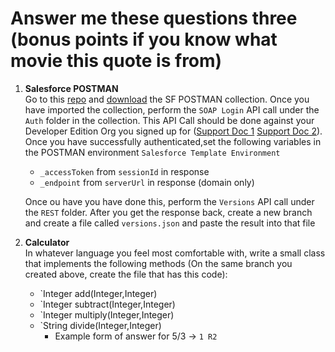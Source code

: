 # Answer me these questions three (bonus points if you know what movie this quote is from)

1. **Salesforce POSTMAN**<br/>
Go to this [repo](https://github.com/forcedotcom/postman-salesforce-apis) and [download](https://github.com/forcedotcom/postman-salesforce-apis) the SF POSTMAN collection. Once you have imported the collection, perform the `SOAP Login` API call under the `Auth` folder in the collection. This API Call should be done against your Developer Edition Org you signed up for ([Support Doc 1](https://developer.salesforce.com/docs/atlas.en-us.api.meta/api/sforce_api_calls_login.htm) [Support Doc 2](https://trailhead.salesforce.com/content/learn/modules/api_basics/api_basics_soap)). Once you have successfully authenticated,set the following variables in the POSTMAN environment `Salesforce Template Environment`
    * `_accessToken` from `sessionId` in response
    * `_endpoint` from `serverUrl` in response (domain only)

   Once ou have you have done this, perform the `Versions` API call under the `REST` folder. After you get the response back, create a new branch and create a file called `versions.json` and paste the result into that file

2. **Calculator**<br/>
   In whatever language you feel most comfortable with, write a small class that implements the following methods (On the same branch you created above, create the file that has this code):

   * `Integer add(Integer,Integer)
   * `Integer subtract(Integer,Integer)
   * `Integer multiply(Integer,Integer)
   * `String divide(Integer,Integer)
      * Example form of answer for 5/3 -> `1 R2`